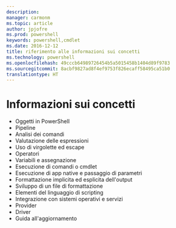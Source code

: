 ```yaml
---
description: 
manager: carmonm
ms.topic: article
author: jpjofre
ms.prod: powershell
keywords: powershell,cmdlet
ms.date: 2016-12-12
title: riferimento alle informazioni sui concetti
ms.technology: powershell
ms.openlocfilehash: 49cccb64989726454b5a5015458b1404d89f9783
ms.sourcegitcommit: 8acbf9827ad8f4ef9753f826ecaff58495ca51b0
translationtype: HT
---
```

# <a name="understanding-concepts"></a>Informazioni sui concetti

*  Oggetti in PowerShell  
*  Pipeline
*  Analisi dei comandi
*  Valutazione delle espressioni
*  Uso di virgolette ed escape
*  Operatori
*  Variabili e assegnazione
*  Esecuzione di comandi o cmdlet
*  Esecuzione di app native e passaggio di parametri
*  Formattazione implicita ed esplicita dell'output
*  Sviluppo di un file di formattazione
*  Elementi del linguaggio di scripting
*  Integrazione con sistemi operativi e servizi
*  Provider
*  Driver
*  Guida all'aggiornamento 

